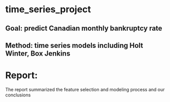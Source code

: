 # time_series_project

## Goal: predict Canadian monthly bankruptcy rate

## Method: time series models including Holt Winter, Box Jenkins

# Report: 

The report summarized the feature selection and modeling process and our conclusions 

